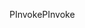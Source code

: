 <span data-ttu-id="c733c-101">PInvoke</span><span class="sxs-lookup"><span data-stu-id="c733c-101">PInvoke</span></span>